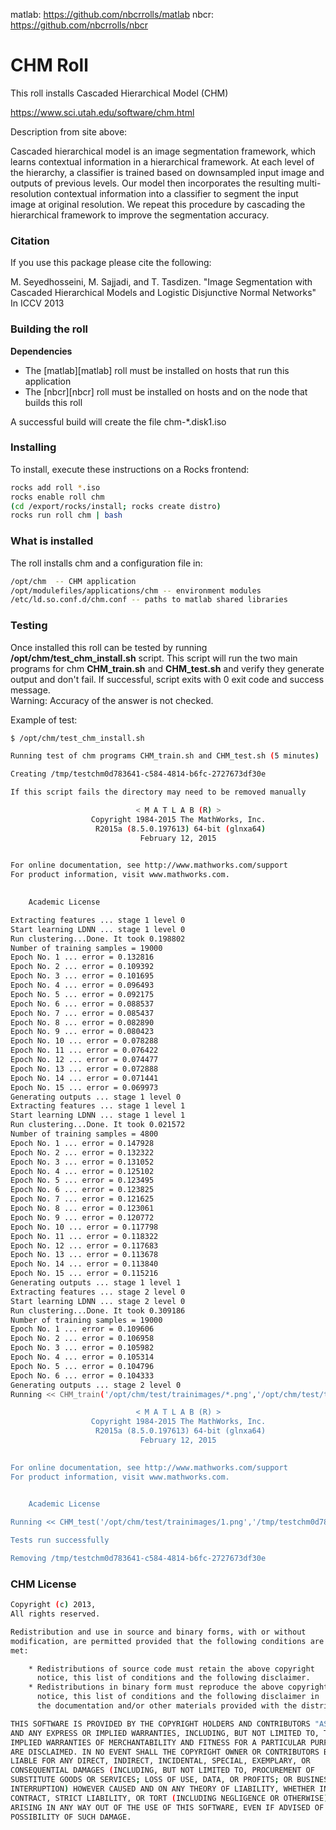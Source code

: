 matlab: https://github.com/nbcrrolls/matlab
nbcr: https://github.com/nbcrrolls/nbcr
# CHM Roll

This roll installs Cascaded Hierarchical Model (CHM) 

https://www.sci.utah.edu/software/chm.html

Description from site above:

Cascaded hierarchical model is an image segmentation framework, which learns contextual information in a hierarchical framework. At each level of the hierarchy, a classifier is trained based on downsampled input image and outputs of previous levels. Our model then incorporates the resulting multi-resolution contextual information into a classifier to segment the input image at original resolution. We repeat this procedure by cascading the hierarchical framework to improve the segmentation accuracy.

### Citation

If you use this package please cite the following:

M. Seyedhosseini, M. Sajjadi, and T. Tasdizen. "Image Segmentation with Cascaded Hierarchical Models and Logistic Disjunctive Normal Networks" In ICCV 2013

### Building the roll

**Dependencies**

* The [matlab][matlab] roll must be installed on hosts that run this application
* The [nbcr][nbcr] roll must be installed on hosts and on the node that builds this roll

A successful build will create the file chm-*.disk1.iso

### Installing

To install, execute these instructions on a Rocks frontend:

```Bash
rocks add roll *.iso
rocks enable roll chm
(cd /export/rocks/install; rocks create distro)
rocks run roll chm | bash
```

### What is installed

The roll installs chm and a configuration file in:

```Bash
/opt/chm  -- CHM application
/opt/modulefiles/applications/chm -- environment modules
/etc/ld.so.conf.d/chm.conf -- paths to matlab shared libraries
```

### Testing

Once installed this roll can be tested by running **/opt/chm/test_chm_install.sh** script.  This script will
run the two main programs for chm **CHM_train.sh** and **CHM_test.sh** and verify they generate output and don't
fail.  If successful, script exits with 0 exit code and success message.  
Warning: Accuracy of the answer is not checked.

Example of test:
```Bash
$ /opt/chm/test_chm_install.sh 

Running test of chm programs CHM_train.sh and CHM_test.sh (5 minutes)

Creating /tmp/testchm0d783641-c584-4814-b6fc-2727673df30e

If this script fails the directory may need to be removed manually

                            < M A T L A B (R) >
                  Copyright 1984-2015 The MathWorks, Inc.
                   R2015a (8.5.0.197613) 64-bit (glnxa64)
                             February 12, 2015

 
For online documentation, see http://www.mathworks.com/support
For product information, visit www.mathworks.com.
 

	Academic License

Extracting features ... stage 1 level 0 
Start learning LDNN ... stage 1 level 0 
Run clustering...Done. It took 0.198802  
Number of training samples = 19000 
Epoch No. 1 ... error = 0.132816 
Epoch No. 2 ... error = 0.109392 
Epoch No. 3 ... error = 0.101695 
Epoch No. 4 ... error = 0.096493 
Epoch No. 5 ... error = 0.092175 
Epoch No. 6 ... error = 0.088537 
Epoch No. 7 ... error = 0.085437 
Epoch No. 8 ... error = 0.082890 
Epoch No. 9 ... error = 0.080423 
Epoch No. 10 ... error = 0.078288 
Epoch No. 11 ... error = 0.076422 
Epoch No. 12 ... error = 0.074477 
Epoch No. 13 ... error = 0.072888 
Epoch No. 14 ... error = 0.071441 
Epoch No. 15 ... error = 0.069973 
Generating outputs ... stage 1 level 0 
Extracting features ... stage 1 level 1 
Start learning LDNN ... stage 1 level 1 
Run clustering...Done. It took 0.021572  
Number of training samples = 4800 
Epoch No. 1 ... error = 0.147928 
Epoch No. 2 ... error = 0.132322 
Epoch No. 3 ... error = 0.131052 
Epoch No. 4 ... error = 0.125102 
Epoch No. 5 ... error = 0.123495 
Epoch No. 6 ... error = 0.123825 
Epoch No. 7 ... error = 0.121625 
Epoch No. 8 ... error = 0.123061 
Epoch No. 9 ... error = 0.120772 
Epoch No. 10 ... error = 0.117798 
Epoch No. 11 ... error = 0.118322 
Epoch No. 12 ... error = 0.117683 
Epoch No. 13 ... error = 0.113678 
Epoch No. 14 ... error = 0.113840 
Epoch No. 15 ... error = 0.115216 
Generating outputs ... stage 1 level 1 
Extracting features ... stage 2 level 0 
Start learning LDNN ... stage 2 level 0 
Run clustering...Done. It took 0.309186  
Number of training samples = 19000 
Epoch No. 1 ... error = 0.109606 
Epoch No. 2 ... error = 0.106958 
Epoch No. 3 ... error = 0.105982 
Epoch No. 4 ... error = 0.105314 
Epoch No. 5 ... error = 0.104796 
Epoch No. 6 ... error = 0.104333 
Generating outputs ... stage 2 level 0 
Running << CHM_train('/opt/chm/test/trainimages/*.png','/opt/chm/test/trainlabels/*.png','./temp/',2,1,0); >> took 146.434537 seconds

                            < M A T L A B (R) >
                  Copyright 1984-2015 The MathWorks, Inc.
                   R2015a (8.5.0.197613) 64-bit (glnxa64)
                             February 12, 2015

 
For online documentation, see http://www.mathworks.com/support
For product information, visit www.mathworks.com.
 

	Academic License

Running << CHM_test('/opt/chm/test/trainimages/1.png','/tmp/testchm0d783641-c584-4814-b6fc-2727673df30e','auto',[0 0],'./temp',[],'true'); >> took 5.941403 seconds

Tests run successfully

Removing /tmp/testchm0d783641-c584-4814-b6fc-2727673df30e

```


### CHM License

```Bash
Copyright (c) 2013,
All rights reserved.

Redistribution and use in source and binary forms, with or without
modification, are permitted provided that the following conditions are
met:

    * Redistributions of source code must retain the above copyright
      notice, this list of conditions and the following disclaimer.
    * Redistributions in binary form must reproduce the above copyright
      notice, this list of conditions and the following disclaimer in
      the documentation and/or other materials provided with the distribution

THIS SOFTWARE IS PROVIDED BY THE COPYRIGHT HOLDERS AND CONTRIBUTORS "AS IS"
AND ANY EXPRESS OR IMPLIED WARRANTIES, INCLUDING, BUT NOT LIMITED TO, THE
IMPLIED WARRANTIES OF MERCHANTABILITY AND FITNESS FOR A PARTICULAR PURPOSE
ARE DISCLAIMED. IN NO EVENT SHALL THE COPYRIGHT OWNER OR CONTRIBUTORS BE
LIABLE FOR ANY DIRECT, INDIRECT, INCIDENTAL, SPECIAL, EXEMPLARY, OR
CONSEQUENTIAL DAMAGES (INCLUDING, BUT NOT LIMITED TO, PROCUREMENT OF
SUBSTITUTE GOODS OR SERVICES; LOSS OF USE, DATA, OR PROFITS; OR BUSINESS
INTERRUPTION) HOWEVER CAUSED AND ON ANY THEORY OF LIABILITY, WHETHER IN
CONTRACT, STRICT LIABILITY, OR TORT (INCLUDING NEGLIGENCE OR OTHERWISE)
ARISING IN ANY WAY OUT OF THE USE OF THIS SOFTWARE, EVEN IF ADVISED OF THE
POSSIBILITY OF SUCH DAMAGE.
```
